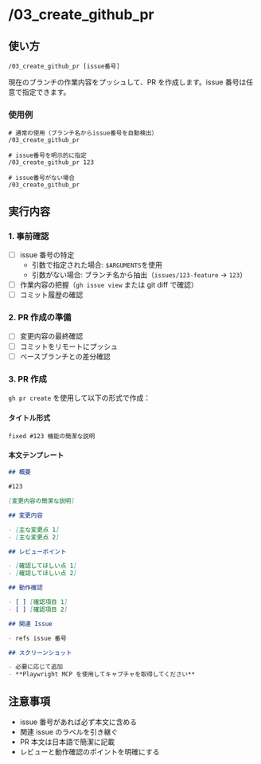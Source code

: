 # /03_create_github_pr

## 使い方

```
/03_create_github_pr [issue番号]
```

現在のブランチの作業内容をプッシュして、PR を作成します。issue 番号は任意で指定できます。

### 使用例

```
# 通常の使用（ブランチ名からissue番号を自動検出）
/03_create_github_pr

# issue番号を明示的に指定
/03_create_github_pr 123

# issue番号がない場合
/03_create_github_pr
```

## 実行内容

### 1. 事前確認

- [ ] issue 番号の特定
  - 引数で指定された場合: `$ARGUMENTS`を使用
  - 引数がない場合: ブランチ名から抽出（`issues/123-feature` → `123`）
- [ ] 作業内容の把握（`gh issue view` または git diff で確認）
- [ ] コミット履歴の確認

### 2. PR 作成の準備

- [ ] 変更内容の最終確認
- [ ] コミットをリモートにプッシュ
- [ ] ベースブランチとの差分確認

### 3. PR 作成

`gh pr create` を使用して以下の形式で作成：

#### タイトル形式

```
fixed #123 機能の簡潔な説明
```

#### 本文テンプレート

```markdown
## 概要

#123

[変更内容の簡潔な説明]

## 変更内容

- [主な変更点 1]
- [主な変更点 2]

## レビューポイント

- [確認してほしい点 1]
- [確認してほしい点 2]

## 動作確認

- [ ] [確認項目 1]
- [ ] [確認項目 2]

## 関連 Issue

- refs issue 番号

## スクリーンショット

- 必要に応じて追加
- **Playwright MCP を使用してキャプチャを取得してください**
```

## 注意事項

- issue 番号があれば必ず本文に含める
- 関連 issue のラベルを引き継ぐ
- PR 本文は日本語で簡潔に記載
- レビューと動作確認のポイントを明確にする
